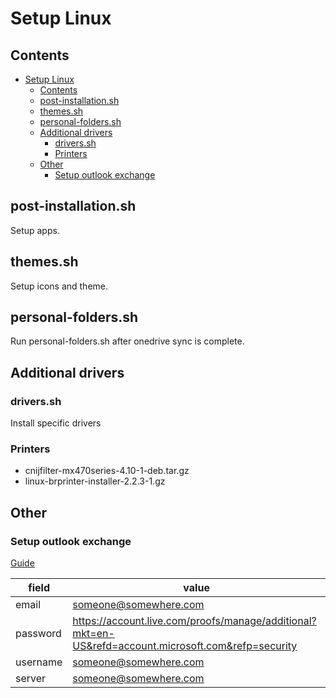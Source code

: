 # Setup Linux

## Contents

- [Setup Linux](#setup-linux)
  - [Contents](#contents)
  - [post-installation.sh](#post-installationsh)
  - [themes.sh](#themessh)
  - [personal-folders.sh](#personal-folderssh)
  - [Additional drivers](#additional-drivers)
    - [drivers.sh](#driverssh)
    - [Printers](#printers)
  - [Other](#other)
    - [Setup outlook exchange](#setup-outlook-exchange)

## post-installation.sh

Setup apps.

## themes.sh

Setup icons and theme.

## personal-folders.sh

Run personal-folders.sh after onedrive sync is complete.

## Additional drivers

### drivers.sh

Install specific drivers

### Printers

- cnijfilter-mx470series-4.10-1-deb.tar.gz
- linux-brprinter-installer-2.2.3-1.gz

## Other

### Setup outlook exchange

[Guide](https://stackoverflow.com/questions/65410453/add-outlook-calendar-to-gnome-calendar-ubuntu-20-10)

| field | value |
| ----- | ----- |
| email | someone@somewhere.com |
| password | https://account.live.com/proofs/manage/additional?mkt=en-US&refd=account.microsoft.com&refp=security
| username | someone@somewhere.com |
| server | someone@somewhere.com |
